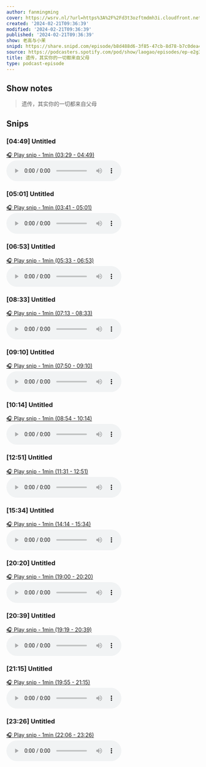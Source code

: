 ```yaml
---
author: fanmingming
cover: https://wsrv.nl/?url=https%3A%2F%2Fd3t3ozftmdmh3i.cloudfront.net%2Fstaging%2Fpodcast_uploaded_nologo%2F18774660%2F397da4a888be4052.jpeg&w=200&h=200
created: '2024-02-21T09:36:39'
modified: '2024-02-21T09:36:39'
published: '2024-02-21T09:36:39'
show: 老高与小茉
snipd: https://share.snipd.com/episode/b8d488d6-3f85-47cb-8d78-b7c0dea44e76
source: https://podcasters.spotify.com/pod/show/laogao/episodes/ep-e2g379f
title: 遗传，其实你的一切都来自父母
type: podcast-episode
---
```



## Show notes
> 遗传，其实你的一切都来自父母

## Snips
### [04:49] Untitled
[🎧 Play snip - 1min️ (03:29 - 04:49)](https://share.snipd.com/snip/8690440f-687f-40e1-b21e-23daba9ba844)
<audio controls> <source src="https://anchor.fm/s/70807210/podcast/play/82991855/https%3A%2F%2Fd3ctxlq1ktw2nl.cloudfront.net%2Fstaging%2F2024-1-21%2F368253758-44100-2-3468367cfc30e.m4a#t=03:29,04:49"> </audio>
### [05:01] Untitled
[🎧 Play snip - 1min️ (03:41 - 05:01)](https://share.snipd.com/snip/9374eb95-4104-416d-aa42-317a726d219f)
<audio controls> <source src="https://anchor.fm/s/70807210/podcast/play/82991855/https%3A%2F%2Fd3ctxlq1ktw2nl.cloudfront.net%2Fstaging%2F2024-1-21%2F368253758-44100-2-3468367cfc30e.m4a#t=03:41,05:01"> </audio>
### [06:53] Untitled
[🎧 Play snip - 1min️ (05:33 - 06:53)](https://share.snipd.com/snip/9b7caf5e-6694-4597-b9fb-81726566ad8a)
<audio controls> <source src="https://anchor.fm/s/70807210/podcast/play/82991855/https%3A%2F%2Fd3ctxlq1ktw2nl.cloudfront.net%2Fstaging%2F2024-1-21%2F368253758-44100-2-3468367cfc30e.m4a#t=05:33,06:53"> </audio>
### [08:33] Untitled
[🎧 Play snip - 1min️ (07:13 - 08:33)](https://share.snipd.com/snip/51442ef1-8c9e-4fc4-9be7-cd3e639187ba)
<audio controls> <source src="https://anchor.fm/s/70807210/podcast/play/82991855/https%3A%2F%2Fd3ctxlq1ktw2nl.cloudfront.net%2Fstaging%2F2024-1-21%2F368253758-44100-2-3468367cfc30e.m4a#t=07:13,08:33"> </audio>
### [09:10] Untitled
[🎧 Play snip - 1min️ (07:50 - 09:10)](https://share.snipd.com/snip/49c2ec46-8328-43bb-8fcb-1a5d11389ed3)
<audio controls> <source src="https://anchor.fm/s/70807210/podcast/play/82991855/https%3A%2F%2Fd3ctxlq1ktw2nl.cloudfront.net%2Fstaging%2F2024-1-21%2F368253758-44100-2-3468367cfc30e.m4a#t=07:50,09:10"> </audio>
### [10:14] Untitled
[🎧 Play snip - 1min️ (08:54 - 10:14)](https://share.snipd.com/snip/1fe643ea-b043-42c4-9468-0c494cd10eb5)
<audio controls> <source src="https://anchor.fm/s/70807210/podcast/play/82991855/https%3A%2F%2Fd3ctxlq1ktw2nl.cloudfront.net%2Fstaging%2F2024-1-21%2F368253758-44100-2-3468367cfc30e.m4a#t=08:54,10:14"> </audio>
### [12:51] Untitled
[🎧 Play snip - 1min️ (11:31 - 12:51)](https://share.snipd.com/snip/f45ad619-3f18-4eac-a82b-abc4a2ed8aba)
<audio controls> <source src="https://anchor.fm/s/70807210/podcast/play/82991855/https%3A%2F%2Fd3ctxlq1ktw2nl.cloudfront.net%2Fstaging%2F2024-1-21%2F368253758-44100-2-3468367cfc30e.m4a#t=11:31,12:51"> </audio>
### [15:34] Untitled
[🎧 Play snip - 1min️ (14:14 - 15:34)](https://share.snipd.com/snip/04e47a99-6bb6-434d-a8e8-7cf0746c9676)
<audio controls> <source src="https://anchor.fm/s/70807210/podcast/play/82991855/https%3A%2F%2Fd3ctxlq1ktw2nl.cloudfront.net%2Fstaging%2F2024-1-21%2F368253758-44100-2-3468367cfc30e.m4a#t=14:14,15:34"> </audio>
### [20:20] Untitled
[🎧 Play snip - 1min️ (19:00 - 20:20)](https://share.snipd.com/snip/fd1df288-1fee-4878-8dc5-e6c38c8bf2b8)
<audio controls> <source src="https://anchor.fm/s/70807210/podcast/play/82991855/https%3A%2F%2Fd3ctxlq1ktw2nl.cloudfront.net%2Fstaging%2F2024-1-21%2F368253758-44100-2-3468367cfc30e.m4a#t=19:00,20:20"> </audio>
### [20:39] Untitled
[🎧 Play snip - 1min️ (19:19 - 20:39)](https://share.snipd.com/snip/9a47bf41-dfc1-430f-940a-04299a0865c0)
<audio controls> <source src="https://anchor.fm/s/70807210/podcast/play/82991855/https%3A%2F%2Fd3ctxlq1ktw2nl.cloudfront.net%2Fstaging%2F2024-1-21%2F368253758-44100-2-3468367cfc30e.m4a#t=19:19,20:39"> </audio>
### [21:15] Untitled
[🎧 Play snip - 1min️ (19:55 - 21:15)](https://share.snipd.com/snip/0d9283dc-f5bd-4208-9064-fe5e6c8ee79d)
<audio controls> <source src="https://anchor.fm/s/70807210/podcast/play/82991855/https%3A%2F%2Fd3ctxlq1ktw2nl.cloudfront.net%2Fstaging%2F2024-1-21%2F368253758-44100-2-3468367cfc30e.m4a#t=19:55,21:15"> </audio>
### [23:26] Untitled
[🎧 Play snip - 1min️ (22:06 - 23:26)](https://share.snipd.com/snip/08469ca0-3b8e-4602-b787-ae2bdda5bf49)
<audio controls> <source src="https://anchor.fm/s/70807210/podcast/play/82991855/https%3A%2F%2Fd3ctxlq1ktw2nl.cloudfront.net%2Fstaging%2F2024-1-21%2F368253758-44100-2-3468367cfc30e.m4a#t=22:06,23:26"> </audio>
